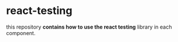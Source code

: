 # react-testing
this repository <strong>contains how to use the react testing</strong> library in each component.

